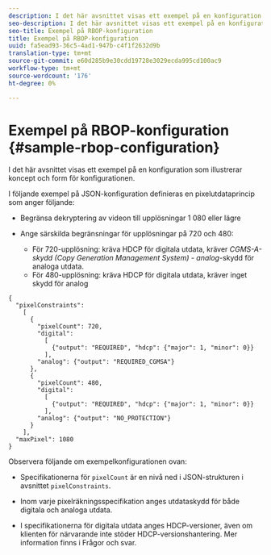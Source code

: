 ```yaml
---
description: I det här avsnittet visas ett exempel på en konfiguration som illustrerar koncept och form för konfigurationen.
seo-description: I det här avsnittet visas ett exempel på en konfiguration som illustrerar koncept och form för konfigurationen.
seo-title: Exempel på RBOP-konfiguration
title: Exempel på RBOP-konfiguration
uuid: fa5ead93-36c5-4ad1-947b-c4f1f2632d9b
translation-type: tm+mt
source-git-commit: e60d285b9e30cdd19728e3029ecda995cd100ac9
workflow-type: tm+mt
source-wordcount: '176'
ht-degree: 0%

---
```



# Exempel på RBOP-konfiguration {#sample-rbop-configuration}

I det här avsnittet visas ett exempel på en konfiguration som illustrerar koncept och form för konfigurationen.

I följande exempel på JSON-konfiguration definieras en pixelutdataprincip som anger följande:

* Begränsa dekryptering av videon till upplösningar 1 080 eller lägre
* Ange särskilda begränsningar för upplösningar på 720 och 480:

   * För 720-upplösning: kräva HDCP för digitala utdata, kräver *CGMS-A-skydd (Copy Generation Management System) - analog*-skydd för analoga utdata.
   * För 480-upplösning: kräva HDCP för digitala utdata, kräver inget skydd för analog

```
{ 
  "pixelConstraints":  
    [ 
      { 
        "pixelCount": 720, 
        "digital": 
          [ 
            {"output": "REQUIRED", "hdcp": {"major": 1, "minor": 0}} 
          ], 
        "analog": {"output": "REQUIRED_CGMSA"} 
      }, 
      { 
        "pixelCount": 480, 
        "digital":  
          [ 
            {"output": "REQUIRED", "hdcp": {"major": 1, "minor": 0}} 
          ], 
        "analog": {"output": "NO_PROTECTION"} 
      } 
    ], 
  "maxPixel": 1080 
}
```

Observera följande om exempelkonfigurationen ovan:

* Specifikationerna för `pixelCount` är en nivå ned i JSON-strukturen i avsnittet `pixelConstraints`.

* Inom varje pixelräkningsspecifikation anges utdataskydd för både digitala och analoga utdata.
* I specifikationerna för digitala utdata anges HDCP-versioner, även om klienten för närvarande inte stöder HDCP-versionshantering. Mer information finns i Frågor och svar.

